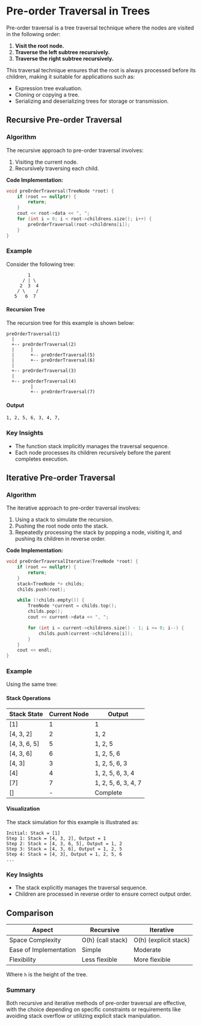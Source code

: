 # Pre-order Traversal in Trees

Pre-order traversal is a tree traversal technique where the nodes are visited in the following order:

1. **Visit the root node.**
2. **Traverse the left subtree recursively.**
3. **Traverse the right subtree recursively.**

This traversal technique ensures that the root is always processed before its children, making it suitable for applications such as:
- Expression tree evaluation.
- Cloning or copying a tree.
- Serializing and deserializing trees for storage or transmission.

## Recursive Pre-order Traversal
### Algorithm
The recursive approach to pre-order traversal involves:
1. Visiting the current node.
2. Recursively traversing each child.

**Code Implementation:**
```cpp
void preOrderTraversal(TreeNode *root) {
    if (root == nullptr) {
        return;
    }
    cout << root->data << ", ";
    for (int i = 0; i < root->childrens.size(); i++) {
        preOrderTraversal(root->childrens[i]);
    }
}
```

### Example
Consider the following tree:

```
        1
      / | \
     2  3  4
    / \    /
   5   6  7
```

#### Recursion Tree
The recursion tree for this example is shown below:

```
preOrderTraversal(1)
  |
  +-- preOrderTraversal(2)
  |      |
  |      +-- preOrderTraversal(5)
  |      +-- preOrderTraversal(6)
  |
  +-- preOrderTraversal(3)
  |
  +-- preOrderTraversal(4)
         |
         +-- preOrderTraversal(7)
```

#### Output
```
1, 2, 5, 6, 3, 4, 7,
```

### Key Insights
- The function stack implicitly manages the traversal sequence.
- Each node processes its children recursively before the parent completes execution.

## Iterative Pre-order Traversal
### Algorithm
The iterative approach to pre-order traversal involves:
1. Using a stack to simulate the recursion.
2. Pushing the root node onto the stack.
3. Repeatedly processing the stack by popping a node, visiting it, and pushing its children in reverse order.

**Code Implementation:**
```cpp
void preOrderTraversalIterative(TreeNode *root) {
    if (root == nullptr) {
        return;
    }
    stack<TreeNode *> childs;
    childs.push(root);

    while (!childs.empty()) {
        TreeNode *current = childs.top();
        childs.pop();
        cout << current->data << ", ";

        for (int i = current->childrens.size() - 1; i >= 0; i--) {
            childs.push(current->childrens[i]);
        }
    }
    cout << endl;
}
```

### Example
Using the same tree:

#### Stack Operations
| **Stack State**         | **Current Node** | **Output** |
|-------------------------|------------------|------------|
| [1]                    | 1                | 1          |
| [4, 3, 2]              | 2                | 1, 2       |
| [4, 3, 6, 5]           | 5                | 1, 2, 5    |
| [4, 3, 6]              | 6                | 1, 2, 5, 6 |
| [4, 3]                 | 3                | 1, 2, 5, 6, 3 |
| [4]                    | 4                | 1, 2, 5, 6, 3, 4 |
| [7]                    | 7                | 1, 2, 5, 6, 3, 4, 7 |
| []                     | -                | Complete   |

#### Visualization
The stack simulation for this example is illustrated as:

```
Initial: Stack = [1]
Step 1: Stack = [4, 3, 2], Output = 1
Step 2: Stack = [4, 3, 6, 5], Output = 1, 2
Step 3: Stack = [4, 3, 6], Output = 1, 2, 5
Step 4: Stack = [4, 3], Output = 1, 2, 5, 6
...
```

### Key Insights
- The stack explicitly manages the traversal sequence.
- Children are processed in reverse order to ensure correct output order.

## Comparison
| **Aspect**                | **Recursive**         | **Iterative**         |
|---------------------------|-----------------------|-----------------------|
| Space Complexity          | O(h) (call stack)    | O(h) (explicit stack) |
| Ease of Implementation    | Simple               | Moderate              |
| Flexibility               | Less flexible        | More flexible         |

Where `h` is the height of the tree.

### Summary
Both recursive and iterative methods of pre-order traversal are effective, with the choice depending on specific constraints or requirements like avoiding stack overflow or utilizing explicit stack manipulation.

